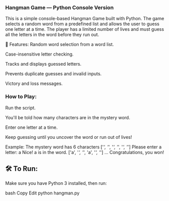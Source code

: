 ### Hangman Game — Python Console Version
This is a simple console-based Hangman Game built with Python. The game selects a random word from a predefined list and allows the user to guess one letter at a time. The player has a limited number of lives and must guess all the letters in the word before they run out.

📂 Features:
Random word selection from a word list.

Case-insensitive letter checking.

Tracks and displays guessed letters.

Prevents duplicate guesses and invalid inputs.

Victory and loss messages.

###  How to Play:
Run the script.

You'll be told how many characters are in the mystery word.

Enter one letter at a time.

Keep guessing until you uncover the word or run out of lives!

 Example:
The mystery word has 6 characters
['_', '_', '_', '_', '_', '_']
Please enter a letter: a
Nice! a is in the word.
['a', '_', '_', 'a', '_', '_']
...
Congratulations, you won!

## 🛠️ To Run:
Make sure you have Python 3 installed, then run:

bash
Copy
Edit
python hangman.py
